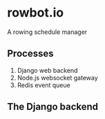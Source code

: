 # rowbot.io
A rowing schedule manager

## Processes

1. Django web backend
2. Node.js websocket gateway
3. Redis event queue

## The Django backend
